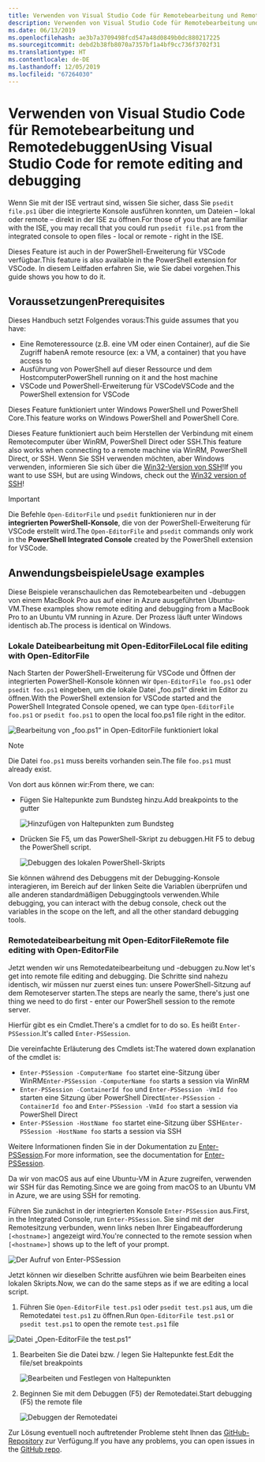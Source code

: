 ```yaml
---
title: Verwenden von Visual Studio Code für Remotebearbeitung und Remotedebuggen
description: Verwenden von Visual Studio Code für Remotebearbeitung und Remotedebuggen
ms.date: 06/13/2019
ms.openlocfilehash: ae3b7a3709498fcd547a48d0849b0dc880217225
ms.sourcegitcommit: debd2b38fb8070a7357bf1a4bf9cc736f3702f31
ms.translationtype: HT
ms.contentlocale: de-DE
ms.lasthandoff: 12/05/2019
ms.locfileid: "67264030"
---
```

# <a name="using-visual-studio-code-for-remote-editing-and-debugging"></a><span data-ttu-id="51b74-103">Verwenden von Visual Studio Code für Remotebearbeitung und Remotedebuggen</span><span class="sxs-lookup"><span data-stu-id="51b74-103">Using Visual Studio Code for remote editing and debugging</span></span>

<span data-ttu-id="51b74-104">Wenn Sie mit der ISE vertraut sind, wissen Sie sicher, dass Sie `psedit file.ps1` über die integrierte Konsole ausführen konnten, um Dateien – lokal oder remote – direkt in der ISE zu öffnen.</span><span class="sxs-lookup"><span data-stu-id="51b74-104">For those of you that are familiar with the ISE, you may recall that you could run `psedit file.ps1` from the integrated console to open files - local or remote - right in the ISE.</span></span>

<span data-ttu-id="51b74-105">Dieses Feature ist auch in der PowerShell-Erweiterung für VSCode verfügbar.</span><span class="sxs-lookup"><span data-stu-id="51b74-105">This feature is also available in the PowerShell extension for VSCode.</span></span> <span data-ttu-id="51b74-106">In diesem Leitfaden erfahren Sie, wie Sie dabei vorgehen.</span><span class="sxs-lookup"><span data-stu-id="51b74-106">This guide shows you how to do it.</span></span>

## <a name="prerequisites"></a><span data-ttu-id="51b74-107">Voraussetzungen</span><span class="sxs-lookup"><span data-stu-id="51b74-107">Prerequisites</span></span>

<span data-ttu-id="51b74-108">Dieses Handbuch setzt Folgendes voraus:</span><span class="sxs-lookup"><span data-stu-id="51b74-108">This guide assumes that you have:</span></span>

- <span data-ttu-id="51b74-109">Eine Remoteressource (z.B. eine VM oder einen Container), auf die Sie Zugriff haben</span><span class="sxs-lookup"><span data-stu-id="51b74-109">A remote resource (ex: a VM, a container) that you have access to</span></span>
- <span data-ttu-id="51b74-110">Ausführung von PowerShell auf dieser Ressource und dem Hostcomputer</span><span class="sxs-lookup"><span data-stu-id="51b74-110">PowerShell running on it and the host machine</span></span>
- <span data-ttu-id="51b74-111">VSCode und PowerShell-Erweiterung für VSCode</span><span class="sxs-lookup"><span data-stu-id="51b74-111">VSCode and the PowerShell extension for VSCode</span></span>

<span data-ttu-id="51b74-112">Dieses Feature funktioniert unter Windows PowerShell und PowerShell Core.</span><span class="sxs-lookup"><span data-stu-id="51b74-112">This feature works on Windows PowerShell and PowerShell Core.</span></span>

<span data-ttu-id="51b74-113">Dieses Feature funktioniert auch beim Herstellen der Verbindung mit einem Remotecomputer über WinRM, PowerShell Direct oder SSH.</span><span class="sxs-lookup"><span data-stu-id="51b74-113">This feature also works when connecting to a remote machine via WinRM, PowerShell Direct, or SSH.</span></span> <span data-ttu-id="51b74-114">Wenn Sie SSH verwenden möchten, aber Windows verwenden, informieren Sie sich über die [Win32-Version von SSH](https://github.com/PowerShell/Win32-OpenSSH)!</span><span class="sxs-lookup"><span data-stu-id="51b74-114">If you want to use SSH, but are using Windows, check out the [Win32 version of SSH](https://github.com/PowerShell/Win32-OpenSSH)!</span></span>

> [!IMPORTANT]
> <span data-ttu-id="51b74-115">Die Befehle `Open-EditorFile` und `psedit` funktionieren nur in der **integrierten PowerShell-Konsole**, die von der PowerShell-Erweiterung für VSCode erstellt wird.</span><span class="sxs-lookup"><span data-stu-id="51b74-115">The `Open-EditorFile` and `psedit` commands only work in the **PowerShell Integrated Console** created by the PowerShell extension for VSCode.</span></span>

## <a name="usage-examples"></a><span data-ttu-id="51b74-116">Anwendungsbeispiele</span><span class="sxs-lookup"><span data-stu-id="51b74-116">Usage examples</span></span>

<span data-ttu-id="51b74-117">Diese Beispiele veranschaulichen das Remotebearbeiten und -debuggen von einem MacBook Pro aus auf einer in Azure ausgeführten Ubuntu-VM.</span><span class="sxs-lookup"><span data-stu-id="51b74-117">These examples show remote editing and debugging from a MacBook Pro to an Ubuntu VM running in Azure.</span></span> <span data-ttu-id="51b74-118">Der Prozess läuft unter Windows identisch ab.</span><span class="sxs-lookup"><span data-stu-id="51b74-118">The process is identical on Windows.</span></span>

### <a name="local-file-editing-with-open-editorfile"></a><span data-ttu-id="51b74-119">Lokale Dateibearbeitung mit Open-EditorFile</span><span class="sxs-lookup"><span data-stu-id="51b74-119">Local file editing with Open-EditorFile</span></span>

<span data-ttu-id="51b74-120">Nach Starten der PowerShell-Erweiterung für VSCode und Öffnen der integrierten PowerShell-Konsole können wir `Open-EditorFile foo.ps1` oder `psedit foo.ps1` eingeben, um die lokale Datei „foo.ps1“ direkt im Editor zu öffnen.</span><span class="sxs-lookup"><span data-stu-id="51b74-120">With the PowerShell extension for VSCode started and the PowerShell Integrated Console opened, we can type `Open-EditorFile foo.ps1` or `psedit foo.ps1` to open the local foo.ps1 file right in the editor.</span></span>

![Bearbeitung von „foo.ps1“ in Open-EditorFile funktioniert lokal](images/Using-VSCode-for-Remote-Editing-and-Debugging/1-open-local-file.png)

>[!NOTE]
> <span data-ttu-id="51b74-122">Die Datei `foo.ps1` muss bereits vorhanden sein.</span><span class="sxs-lookup"><span data-stu-id="51b74-122">The file `foo.ps1` must already exist.</span></span>

<span data-ttu-id="51b74-123">Von dort aus können wir:</span><span class="sxs-lookup"><span data-stu-id="51b74-123">From there, we can:</span></span>

- <span data-ttu-id="51b74-124">Fügen Sie Haltepunkte zum Bundsteg hinzu.</span><span class="sxs-lookup"><span data-stu-id="51b74-124">Add breakpoints to the gutter</span></span>

  ![Hinzufügen von Haltepunkten zum Bundsteg](images/Using-VSCode-for-Remote-Editing-and-Debugging/2-adding-breakpoint-gutter.png)

- <span data-ttu-id="51b74-126">Drücken Sie F5, um das PowerShell-Skript zu debuggen.</span><span class="sxs-lookup"><span data-stu-id="51b74-126">Hit F5 to debug the PowerShell script.</span></span>

  ![Debuggen des lokalen PowerShell-Skripts](images/Using-VSCode-for-Remote-Editing-and-Debugging/3-local-debug.png)

<span data-ttu-id="51b74-128">Sie können während des Debuggens mit der Debugging-Konsole interagieren, im Bereich auf der linken Seite die Variablen überprüfen und alle anderen standardmäßigen Debuggingtools verwenden.</span><span class="sxs-lookup"><span data-stu-id="51b74-128">While debugging, you can interact with the debug console, check out the variables in the scope on the left, and all the other standard debugging tools.</span></span>

### <a name="remote-file-editing-with-open-editorfile"></a><span data-ttu-id="51b74-129">Remotedateibearbeitung mit Open-EditorFile</span><span class="sxs-lookup"><span data-stu-id="51b74-129">Remote file editing with Open-EditorFile</span></span>

<span data-ttu-id="51b74-130">Jetzt wenden wir uns Remotedateibearbeitung und -debuggen zu.</span><span class="sxs-lookup"><span data-stu-id="51b74-130">Now let's get into remote file editing and debugging.</span></span> <span data-ttu-id="51b74-131">Die Schritte sind nahezu identisch, wir müssen nur zuerst eines tun: unsere PowerShell-Sitzung auf dem Remoteserver starten.</span><span class="sxs-lookup"><span data-stu-id="51b74-131">The steps are nearly the same, there's just one thing we need to do first - enter our PowerShell session to the remote server.</span></span>

<span data-ttu-id="51b74-132">Hierfür gibt es ein Cmdlet.</span><span class="sxs-lookup"><span data-stu-id="51b74-132">There's a cmdlet for to do so.</span></span> <span data-ttu-id="51b74-133">Es heißt `Enter-PSSession`.</span><span class="sxs-lookup"><span data-stu-id="51b74-133">It's called `Enter-PSSession`.</span></span>

<span data-ttu-id="51b74-134">Die vereinfachte Erläuterung des Cmdlets ist:</span><span class="sxs-lookup"><span data-stu-id="51b74-134">The watered down explanation of the cmdlet is:</span></span>

- <span data-ttu-id="51b74-135">`Enter-PSSession -ComputerName foo` startet eine-Sitzung über WinRM</span><span class="sxs-lookup"><span data-stu-id="51b74-135">`Enter-PSSession -ComputerName foo` starts a session via WinRM</span></span>
- <span data-ttu-id="51b74-136">`Enter-PSSession -ContainerId foo` und `Enter-PSSession -VmId foo` starten eine Sitzung über PowerShell Direct</span><span class="sxs-lookup"><span data-stu-id="51b74-136">`Enter-PSSession -ContainerId foo` and `Enter-PSSession -VmId foo` start a session via PowerShell Direct</span></span>
- <span data-ttu-id="51b74-137">`Enter-PSSession -HostName foo` startet eine-Sitzung über SSH</span><span class="sxs-lookup"><span data-stu-id="51b74-137">`Enter-PSSession -HostName foo` starts a session via SSH</span></span>

<span data-ttu-id="51b74-138">Weitere Informationen finden Sie in der Dokumentation zu [Enter-PSSession](/powershell/module/microsoft.powershell.core/enter-pssession).</span><span class="sxs-lookup"><span data-stu-id="51b74-138">For more information, see the documentation for [Enter-PSSession](/powershell/module/microsoft.powershell.core/enter-pssession).</span></span>

<span data-ttu-id="51b74-139">Da wir von macOS aus auf eine Ubuntu-VM in Azure zugreifen, verwenden wir SSH für das Remoting.</span><span class="sxs-lookup"><span data-stu-id="51b74-139">Since we are going from macOS to an Ubuntu VM in Azure, we are using SSH for remoting.</span></span>

<span data-ttu-id="51b74-140">Führen Sie zunächst in der integrierten Konsole `Enter-PSSession` aus.</span><span class="sxs-lookup"><span data-stu-id="51b74-140">First, in the Integrated Console, run `Enter-PSSession`.</span></span> <span data-ttu-id="51b74-141">Sie sind mit der Remotesitzung verbunden, wenn links neben Ihrer Eingabeaufforderung `[<hostname>]` angezeigt wird.</span><span class="sxs-lookup"><span data-stu-id="51b74-141">You're connected to the remote session when `[<hostname>]` shows up to the left of your prompt.</span></span>

![Der Aufruf von Enter-PSSession](images/Using-VSCode-for-Remote-Editing-and-Debugging/4-enter-pssession.png)

<span data-ttu-id="51b74-143">Jetzt können wir dieselben Schritte ausführen wie beim Bearbeiten eines lokalen Skripts.</span><span class="sxs-lookup"><span data-stu-id="51b74-143">Now, we can do the same steps as if we are editing a local script.</span></span>

1. <span data-ttu-id="51b74-144">Führen Sie `Open-EditorFile test.ps1` oder `psedit test.ps1` aus, um die Remotedatei `test.ps1` zu öffnen.</span><span class="sxs-lookup"><span data-stu-id="51b74-144">Run `Open-EditorFile test.ps1` or `psedit test.ps1` to open the remote `test.ps1` file</span></span>

  ![Datei „Open-EditorFile the test.ps1“](images/Using-VSCode-for-Remote-Editing-and-Debugging/5-open-remote-file.png)

1. <span data-ttu-id="51b74-146">Bearbeiten Sie die Datei bzw. / legen Sie Haltepunkte fest.</span><span class="sxs-lookup"><span data-stu-id="51b74-146">Edit the file/set breakpoints</span></span>

   ![Bearbeiten und Festlegen von Haltepunkten](images/Using-VSCode-for-Remote-Editing-and-Debugging/6-set-breakpoints.png)

1. <span data-ttu-id="51b74-148">Beginnen Sie mit dem Debuggen (F5) der Remotedatei.</span><span class="sxs-lookup"><span data-stu-id="51b74-148">Start debugging (F5) the remote file</span></span>

   ![Debuggen der Remotedatei](images/Using-VSCode-for-Remote-Editing-and-Debugging/7-start-debugging.png)

<span data-ttu-id="51b74-150">Zur Lösung eventuell noch auftretender Probleme steht Ihnen das [GitHub-Repository](https://github.com/powershell/vscode-powershell) zur Verfügung.</span><span class="sxs-lookup"><span data-stu-id="51b74-150">If you have any problems, you can open issues in the [GitHub repo](https://github.com/powershell/vscode-powershell).</span></span>
